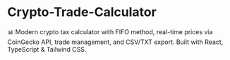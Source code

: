 # Crypto-Trade-Calculator
📊 Modern crypto tax calculator with FIFO method, real-time prices via CoinGecko API, trade management, and CSV/TXT export. Built with React, TypeScript &amp; Tailwind CSS.
